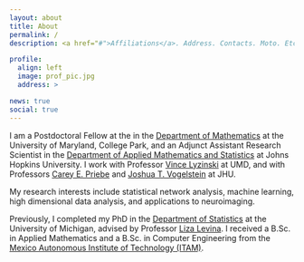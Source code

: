 ```yaml
---
layout: about
title: About
permalink: /
description: <a href="#">Affiliations</a>. Address. Contacts. Moto. Etc.

profile:
  align: left
  image: prof_pic.jpg
  address: >

news: true
social: true
---
```


I am a Postdoctoral Fellow at the in the [Department of Mathematics](https://www-math.umd.edu/) at the University of Maryland, College Park, and an Adjunct Assistant Research Scientist in the [Department of Applied Mathematics and Statistics](https://engineering.jhu.edu/ams/) at Johns Hopkins University. I work with Professor [Vince Lyzinski](https://www.math.umd.edu/~vlyzinsk/) at UMD, and with Professors
[Carey E. Priebe](http://www.ams.jhu.edu/~priebe/) and [Joshua T. Vogelstein](https://jovo.me/) at JHU. 

My research interests include statistical network analysis, machine learning, high dimensional data analysis, and applications to neuroimaging.

Previously, I completed my PhD in the [Department of Statistics](https://lsa.umich.edu/stats) at the University of Michigan, advised by Professor [Liza Levina](http://dept.stat.lsa.umich.edu/~elevina/). I received a B.Sc. in Applied Mathematics and a B.Sc. in Computer Engineering from the [Mexico Autonomous Institute of Technology (ITAM)](www.itam.mx).


